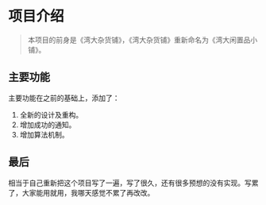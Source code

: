 # 项目介绍

> 本项目的前身是《湾大杂货铺》，《湾大杂货铺》重新命名为《湾大闲置品小铺》。

## 主要功能

主要功能在之前的基础上，添加了：

1. 全新的设计及重构。
2. 增加成功的通知。
3. 增加算法机制。


## 最后

相当于自己重新把这个项目写了一遍，写了很久，还有很多预想的没有实现。写累了，大家能用就用，我哪天感觉不累了再改改。
